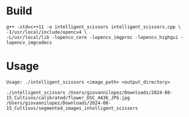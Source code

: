 


# Build

```shell
g++ -std=c++11 -o intelligent_scissors intelligent_scissors.cpp \
-I/usr/local/include/opencv4 \
-L/usr/local/lib -lopencv_core -lopencv_imgproc -lopencv_highgui -lopencv_imgcodecs
```

# Usage

`Usage: ./intelligent_scissors <image_path> <output_directory>`

```
./intelligent_scissors /Users/giovannilopez/Downloads/2024-08-15_Cultivos/calibrated/flower_DSC_4436_JPG.jpg /Users/giovannilopez/Downloads/2024-08-15_Cultivos/segmented_images_intelligent_scissors
```